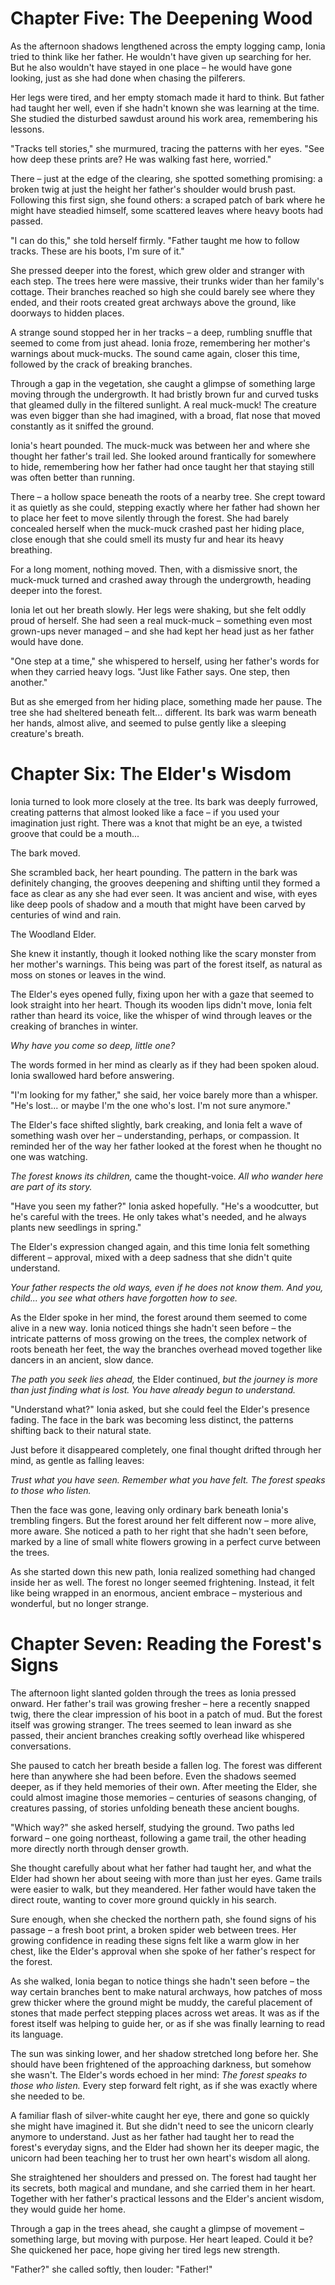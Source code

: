 # Chapter Five: The Deepening Wood

As the afternoon shadows lengthened across the empty logging camp, Ionia tried to think like her father. He wouldn't have given up searching for her. But he also wouldn't have stayed in one place – he would have gone looking, just as she had done when chasing the pilferers.

Her legs were tired, and her empty stomach made it hard to think. But father had taught her well, even if she hadn't known she was learning at the time. She studied the disturbed sawdust around his work area, remembering his lessons.

"Tracks tell stories," she murmured, tracing the patterns with her eyes. "See how deep these prints are? He was walking fast here, worried."

There – just at the edge of the clearing, she spotted something promising: a broken twig at just the height her father's shoulder would brush past. Following this first sign, she found others: a scraped patch of bark where he might have steadied himself, some scattered leaves where heavy boots had passed.

"I can do this," she told herself firmly. "Father taught me how to follow tracks. These are his boots, I'm sure of it."

She pressed deeper into the forest, which grew older and stranger with each step. The trees here were massive, their trunks wider than her family's cottage. Their branches reached so high she could barely see where they ended, and their roots created great archways above the ground, like doorways to hidden places.

A strange sound stopped her in her tracks – a deep, rumbling snuffle that seemed to come from just ahead. Ionia froze, remembering her mother's warnings about muck-mucks. The sound came again, closer this time, followed by the crack of breaking branches.

Through a gap in the vegetation, she caught a glimpse of something large moving through the undergrowth. It had bristly brown fur and curved tusks that gleamed dully in the filtered sunlight. A real muck-muck! The creature was even bigger than she had imagined, with a broad, flat nose that moved constantly as it sniffed the ground.

Ionia's heart pounded. The muck-muck was between her and where she thought her father's trail led. She looked around frantically for somewhere to hide, remembering how her father had once taught her that staying still was often better than running.

There – a hollow space beneath the roots of a nearby tree. She crept toward it as quietly as she could, stepping exactly where her father had shown her to place her feet to move silently through the forest. She had barely concealed herself when the muck-muck crashed past her hiding place, close enough that she could smell its musty fur and hear its heavy breathing.

For a long moment, nothing moved. Then, with a dismissive snort, the muck-muck turned and crashed away through the undergrowth, heading deeper into the forest.

Ionia let out her breath slowly. Her legs were shaking, but she felt oddly proud of herself. She had seen a real muck-muck – something even most grown-ups never managed – and she had kept her head just as her father would have done.

"One step at a time," she whispered to herself, using her father's words for when they carried heavy logs. "Just like Father says. One step, then another."

But as she emerged from her hiding place, something made her pause. The tree she had sheltered beneath felt... different. Its bark was warm beneath her hands, almost alive, and seemed to pulse gently like a sleeping creature's breath.

# Chapter Six: The Elder's Wisdom

Ionia turned to look more closely at the tree. Its bark was deeply furrowed, creating patterns that almost looked like a face – if you used your imagination just right. There was a knot that might be an eye, a twisted groove that could be a mouth...

The bark moved.

She scrambled back, her heart pounding. The pattern in the bark was definitely changing, the grooves deepening and shifting until they formed a face as clear as any she had ever seen. It was ancient and wise, with eyes like deep pools of shadow and a mouth that might have been carved by centuries of wind and rain.

The Woodland Elder.

She knew it instantly, though it looked nothing like the scary monster from her mother's warnings. This being was part of the forest itself, as natural as moss on stones or leaves in the wind.

The Elder's eyes opened fully, fixing upon her with a gaze that seemed to look straight into her heart. Though its wooden lips didn't move, Ionia felt rather than heard its voice, like the whisper of wind through leaves or the creaking of branches in winter.

*Why have you come so deep, little one?*

The words formed in her mind as clearly as if they had been spoken aloud. Ionia swallowed hard before answering.

"I'm looking for my father," she said, her voice barely more than a whisper. "He's lost... or maybe I'm the one who's lost. I'm not sure anymore."

The Elder's face shifted slightly, bark creaking, and Ionia felt a wave of something wash over her – understanding, perhaps, or compassion. It reminded her of the way her father looked at the forest when he thought no one was watching.

*The forest knows its children,* came the thought-voice. *All who wander here are part of its story.*

"Have you seen my father?" Ionia asked hopefully. "He's a woodcutter, but he's careful with the trees. He only takes what's needed, and he always plants new seedlings in spring."

The Elder's expression changed again, and this time Ionia felt something different – approval, mixed with a deep sadness that she didn't quite understand.

*Your father respects the old ways, even if he does not know them. And you, child... you see what others have forgotten how to see.*

As the Elder spoke in her mind, the forest around them seemed to come alive in a new way. Ionia noticed things she hadn't seen before – the intricate patterns of moss growing on the trees, the complex network of roots beneath her feet, the way the branches overhead moved together like dancers in an ancient, slow dance.

*The path you seek lies ahead,* the Elder continued, *but the journey is more than just finding what is lost. You have already begun to understand.*

"Understand what?" Ionia asked, but she could feel the Elder's presence fading. The face in the bark was becoming less distinct, the patterns shifting back to their natural state.

Just before it disappeared completely, one final thought drifted through her mind, as gentle as falling leaves:

*Trust what you have seen. Remember what you have felt. The forest speaks to those who listen.*

Then the face was gone, leaving only ordinary bark beneath Ionia's trembling fingers. But the forest around her felt different now – more alive, more aware. She noticed a path to her right that she hadn't seen before, marked by a line of small white flowers growing in a perfect curve between the trees.

As she started down this new path, Ionia realized something had changed inside her as well. The forest no longer seemed frightening. Instead, it felt like being wrapped in an enormous, ancient embrace – mysterious and wonderful, but no longer strange.

# Chapter Seven: Reading the Forest's Signs

The afternoon light slanted golden through the trees as Ionia pressed onward. Her father's trail was growing fresher – here a recently snapped twig, there the clear impression of his boot in a patch of mud. But the forest itself was growing stranger. The trees seemed to lean inward as she passed, their ancient branches creaking softly overhead like whispered conversations.

She paused to catch her breath beside a fallen log. The forest was different here than anywhere she had been before. Even the shadows seemed deeper, as if they held memories of their own. After meeting the Elder, she could almost imagine those memories – centuries of seasons changing, of creatures passing, of stories unfolding beneath these ancient boughs.

"Which way?" she asked herself, studying the ground. Two paths led forward – one going northeast, following a game trail, the other heading more directly north through denser growth.

She thought carefully about what her father had taught her, and what the Elder had shown her about seeing with more than just her eyes. Game trails were easier to walk, but they meandered. Her father would have taken the direct route, wanting to cover more ground quickly in his search.

Sure enough, when she checked the northern path, she found signs of his passage – a fresh boot print, a broken spider web between trees. Her growing confidence in reading these signs felt like a warm glow in her chest, like the Elder's approval when she spoke of her father's respect for the forest.

As she walked, Ionia began to notice things she hadn't seen before – the way certain branches bent to make natural archways, how patches of moss grew thicker where the ground might be muddy, the careful placement of stones that made perfect stepping places across wet areas. It was as if the forest itself was helping to guide her, or as if she was finally learning to read its language.

The sun was sinking lower, and her shadow stretched long before her. She should have been frightened of the approaching darkness, but somehow she wasn't. The Elder's words echoed in her mind: *The forest speaks to those who listen.* Every step forward felt right, as if she was exactly where she needed to be.

A familiar flash of silver-white caught her eye, there and gone so quickly she might have imagined it. But she didn't need to see the unicorn clearly anymore to understand. Just as her father had taught her to read the forest's everyday signs, and the Elder had shown her its deeper magic, the unicorn had been teaching her to trust her own heart's wisdom all along.

She straightened her shoulders and pressed on. The forest had taught her its secrets, both magical and mundane, and she carried them in her heart. Together with her father's practical lessons and the Elder's ancient wisdom, they would guide her home.

Through a gap in the trees ahead, she caught a glimpse of movement – something large, but moving with purpose. Her heart leaped. Could it be? She quickened her pace, hope giving her tired legs new strength.

"Father?" she called softly, then louder: "Father!"